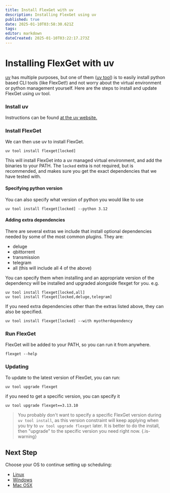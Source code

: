 ```yaml
---
title: Install FlexGet with uv
description: Installing FlexGet using uv
published: true
date: 2025-01-10T03:58:30.621Z
tags: 
editor: markdown
dateCreated: 2025-01-10T03:22:17.273Z
---
```


# Installing FlexGet with uv
[uv](https://docs.astral.sh/uv/) has multiple purposes, but one of them ([uv tool](https://docs.astral.sh/uv/guides/tools/)) is to easily install python based CLI tools (like FlexGet!) and not worry about the virtual environment or python management yourself. Here are the steps to install and update FlexGet using uv tool.

### Install uv
Instructions can be found [at the uv website.](https://docs.astral.sh/uv/getting-started/installation/)

### Install FlexGet
We can then use uv to install FlexGet.
```
uv tool install flexget[locked]
```
This will install FlexGet into a uv managed virtual environment, and add the binaries to your PATH. The `locked` extra is not required, but is recommended, and makes sure you get the exact dependencies that we have tested with.

#### Specifying python version
You can also specify what version of python you would like to use
```
uv tool install flexget[locked] --python 3.12
```

#### Adding extra dependencies
There are several extras we include that install optional dependencies needed by some of the most common plugins. They are:
- deluge
- qbittorrent
- transmission
- telegram
- all (this will include all 4 of the above)

You can specify them when installing and an appropriate version of the dependency will be installed and upgraded alongside flexget for you. e.g.
```
uv tool install flexget[locked,all]
uv tool install flexget[locked,deluge,telegram]
```

If you need extra dependencies other than the extras listed above, they can also be specified.
```
uv tool install flexget[locked] --with myotherdependency
```

### Run FlexGet
FlexGet will be added to your PATH, so you can run it from anywhere.
```
flexget --help
```

### Updating
To update to the latest version of FlexGet, you can run:
```
uv tool upgrade flexget
```
if you need to get a specific version, you can specify it
```
uv tool upgrade flexget==3.13.10
```
> You probably don't want to specify a specific FlexGet version during `uv tool install`, as this version constraint will keep applying when you try to `uv tool upgrade flexget` later. It is better to do the install, then "upgrade" to the specific version you need right now.
{.is-warning}

## Next Step

Choose your OS to continue setting up scheduling:
 * [Linux](/InstallWizard/Linux/Scheduling)
 * [Windows](/InstallWizard/Windows/Scheduling)
 * [Mac OSX](/InstallWizard/OSX/Autorun)